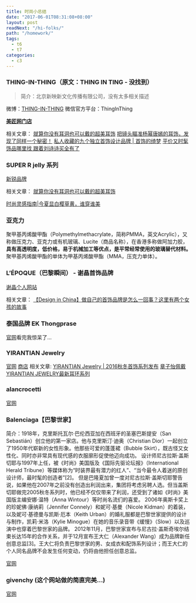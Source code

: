 ```yaml
---
title: 时尚小总结
date: "2017-06-01T08:31:08+08:00"
layout: post
readNext: "/hi-folks/"
path: "/homework/"
tags:
  - t6
  - t7
categories:
  - c3
---
```


### THING-IN-THING（原文：THING IN TING - 没找到）
> 简介：北京新映新文化传播有限公司，没有太多相关描述

微博：[THING-IN-THING](http://weibo.com/u/3592228594?is_hot=1#_loginLayer_1496246555692)
微信官方平台：ThingInThing

**[美匠网门店](http://3dcreatia.com/userManage/gotoDesignerBrandPC.do?id=6166)**

相关文章：
[就算你没有耳洞也可以戴的超美耳饰](https://www.sohu.com/a/144491164_103047)
[把镜头瞄准杨幂唐嫣的耳饰，发现了同样一个秘密！](http://mt.sohu.com/fashion/d20170104/123357425_419410.shtml)
[私人收藏的九个独立首饰设计品牌 | 首饰的绮梦](https://m.sohu.com/n/468737516/)
[平价又时髦饰品哪里找 跟着刘诗诗买全有了](http://weibo.com/ttarticle/p/show?id=2309351001564057736550732978)

### SUPER R jelly 系列
[新锐品牌](https://new.brand.smzdm.com/39977/image_1.html)

相关文章：
[就算你没有耳洞也可以戴的超美耳饰](https://www.sohu.com/a/144491164_103047)

[时尚灵感指南|今夏显白樱草黄，谁穿谁美](http://android.chzz.org/toutiao/content?&tagId=0&parentId=938859784820671521)

### 亚克力
聚甲基丙烯酸甲酯（Polymethylmethacrylate，简称PMMA，英文Acrylic），又称做压克力、亚克力或有机玻璃、Lucite（商品名称），在香港多称做阿加力胶，**具有高透明度，低价格，易于机械加工等优点，是平常经常使用的玻璃替代材料。**
聚甲基丙烯酸甲酯的单体为甲基丙烯酸甲酯（MMA，压克力单体）。

### L’ÉPOQUE（巴黎瞬间） - 谢晶首饰品牌
[谢晶个人网站](http://www.alepoque.com/)

相关文章：
[【Design in China】做自己的首饰品牌是怎么一回事？这里有两个女孩的故事](http://www.jiemian.com/article/836581.html)


### 泰国品牌 EK Thongprase
[官网](http://ekthongprasert.be/)看完我惊呆了...

### YIRANTIAN Jewelry
[官网](http://yirantian.com/)
[商店](http://yirantian.com/shop/jewllery.html)
相关文章:
[YIRANTIAN Jewelry | 2016秋冬首饰系列发布](http://weibo.com/ttarticle/p/show?id=2309403983438452501655)
[章子怡佩戴YIRANTIAN JEWELRY最新耳环系列](http://weibo.com/5837417893/EAh63ghfQ?type=comment#_rnd1496251446888)

### alancrocetti
[官网](https://www.alancrocetti.com/)

### Balenciaga【巴黎世家】
简介：1918年，克里斯托瓦尔·巴伦西亚加在西班牙的圣塞巴斯提安（San Sebastián）创立他的第一家店。他与克里斯汀·迪奥（Christian Dior）一起创立了1950年代崭新的女性形象。他那些可爱的蓬蓬裙（Bubble Skirt），既古怪又女性化、同时亦非常具有现代感的衣服廓形促使他迈向成功。
设计师尼古拉斯·盖斯切耶与1997年上任，被《时尚》美国版及《国际先驱论坛报》（International Herald Tribune）等媒体称为“时装界最有潜力的红人”、“当今最令人着迷的原创设计师，最时髦的创造者”[2]。
但是巴隆夏加曾一度对尼古拉斯·盖斯切耶警告说，如果他在2007年之前没有创造出利润出来，集团将考虑另聘人选。但当盖斯切耶做完2005秋冬系列时，他已经不仅仅带来了利润，还受到了诸如《时尚》美国版主编安娜·温特（Anna Wintour）等时尚名流们的喜爱。
2006年奥斯卡奖上的珍妮佛·康纳莉（Jennifer Connely）和妮可·基曼（Nicole Kidman）的着装，以及妮可·基德曼与凯斯·厄本（Keith Urban）的婚礼服都是巴黎世家提供的设计与制作，凯莉·米洛（Kylie Minogue）在她的音乐录音带《缓慢》（Slow）以及巡演中也穿着巴黎世家的品牌。
2012年11月，巴黎世家宣布与尼古拉·盖斯奇埃尔结束长达15年的合作关系，并于12月宣布王大仁（Alexander Wang）成为品牌新任创意总监[3]。王大仁将负责巴黎世家的男、女成衣和配饰系列设计；而王大仁的个人同名品牌不会发生任何变动，仍将由他担任创意总监。

[官网](https://www.balenciaga.cn)

### givenchy (这个网站做的简直完美...)
[官网](http://www.givenchy.com/)

